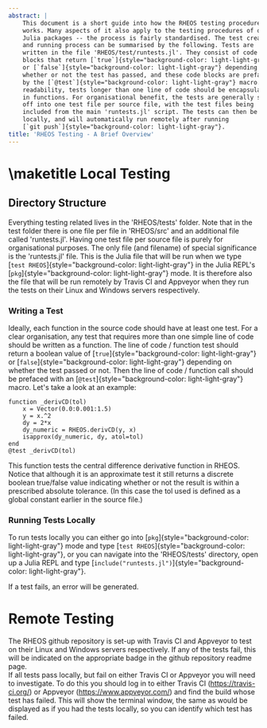 ```yaml
---
abstract: |
    This document is a short guide into how the RHEOS testing procedure
    works. Many aspects of it also apply to the testing procedures of other
    Julia packages -- the process is fairly standardised. The test creation
    and running process can be summarised by the following. Tests are
    written in the file 'RHEOS/test/runtests.jl'. They consist of code
    blocks that return [`true`]{style="background-color: light-light-gray"}
    or [`false`]{style="background-color: light-light-gray"} depending on
    whether or not the test has passed, and these code blocks are prefaced
    by the [`@test`]{style="background-color: light-light-gray"} macro. For
    readability, tests longer than one line of code should be encapsulated
    in functions. For organisational benefit, the tests are generally split
    off into one test file per source file, with the test files being
    included from the main 'runtests.jl' script. The tests can then be run
    locally, and will automatically run remotely after running
    [`git push`]{style="background-color: light-light-gray"}.
title: 'RHEOS Testing - A Brief Overview'
---
```


\maketitle
Local Testing
=============

Directory Structure
-------------------

Everything testing related lives in the 'RHEOS/tests' folder. Note that
in the test folder there is one file per file in 'RHEOS/src' and an
additional file called 'runtests.jl'. Having one test file per source
file is purely for organisational purposes. The only file (and filename)
of special significance is the 'runtests.jl' file. This is the Julia
file that will be run when we type
[`test RHEOS`]{style="background-color: light-light-gray"} in the Julia
REPL's [`pkg`]{style="background-color: light-light-gray"} mode. It is
therefore also the file that will be run remotely by Travis CI and
Appveyor when they run the tests on their Linux and Windows servers
respectively.

### Writing a Test

Ideally, each function in the source code should have at least one test.
For a clear organisation, any test that requires more than one simple
line of code should be written as a function. The line of code /
function test should return a boolean value of
[`true`]{style="background-color: light-light-gray"} or
[`false`]{style="background-color: light-light-gray"} depending on
whether the test passed or not. Then the line of code / function call
should be prefaced with an
[`@test`]{style="background-color: light-light-gray"} macro. Let's take
a look at an example:

    function _derivCD(tol)
        x = Vector(0.0:0.001:1.5)
        y = x.^2
        dy = 2*x
        dy_numeric = RHEOS.derivCD(y, x)
        isapprox(dy_numeric, dy, atol=tol)
    end
    @test _derivCD(tol)

This function tests the central difference derivative function in RHEOS.
Notice that although it is an approximate test it still returns a
discrete boolean true/false value indicating whether or not the result
is within a prescribed absolute tolerance. (In this case the tol used is
defined as a global constant earlier in the source file.)

### Running Tests Locally

To run tests locally you can either go into
[`pkg`]{style="background-color: light-light-gray"} mode and type
[`test RHEOS`]{style="background-color: light-light-gray"}, or you can
navigate into the 'RHEOS/tests' directory, open up a Julia REPL and type
[`include("runtests.jl")`]{style="background-color: light-light-gray"}.

If a test fails, an error will be generated.

Remote Testing
==============

The RHEOS github repository is set-up with Travis CI and Appveyor to
test on their Linux and Windows servers respectively. If any of the
tests fail, this will be indicated on the appropriate badge in the
github repository readme page.\
If all tests pass locally, but fail on either Travis CI or Appveyor you
will need to investigate. To do this you should log in to either Travis
CI (https://travis-ci.org/) or Appveyor (https://www.appveyor.com/) and
find the build whose test has failed. This will show the terminal
window, the same as would be displayed as if you had the tests locally,
so you can identify which test has failed.
